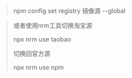 > npm config set registry 镜像源 --global

> 或者使用nrm工具切换淘宝源
>
> npx nrm use taobao
>
> 切换回官方源
>
> npx nrm use npm